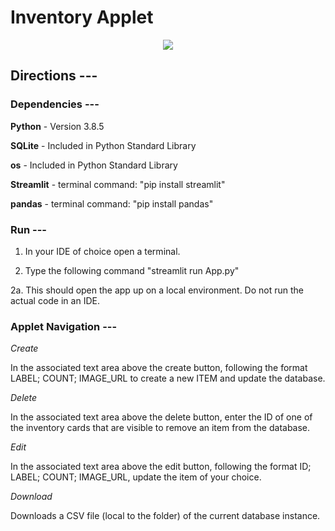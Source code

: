 # Inventory Applet
<center><img src='https://user-images.githubusercontent.com/27745342/168490746-6bd1247a-e0b1-4047-9422-50d6ec75f9de.png'></center>

## Directions ---

### Dependencies ---

**Python** - Version 3.8.5

**SQLite** - Included in Python Standard Library

**os** - Included in Python Standard Library

**Streamlit** - terminal command: "pip install streamlit"

**pandas** - terminal command: "pip install pandas"

### Run ---
1. In your IDE of choice open a terminal. 


2. Type the following command "streamlit run App.py"

  2a. This should open the app up on a local environment. Do not run the actual code in an IDE.

### Applet Navigation ---

*Create*

  In the associated text area above the create button, following the format LABEL; COUNT; IMAGE_URL to create a new ITEM and update the database.

*Delete*

  In the associated text area above the delete button, enter the ID of one of the inventory cards that are visible to remove an item from the database.

*Edit*

  In the associated text area above the edit button, following the format ID; LABEL; COUNT; IMAGE_URL, update the item of your choice.

*Download*

  Downloads a CSV file (local to the folder) of the current database instance.
